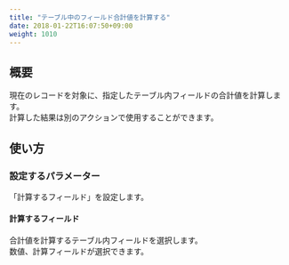 ```yaml
---
title: "テーブル中のフィールド合計値を計算する"
date: 2018-01-22T16:07:50+09:00
weight: 1010
---
```


## 概要

現在のレコードを対象に、指定したテーブル内フィールドの合計値を計算します。  
計算した結果は別のアクションで使用することができます。

## 使い方

### 設定するパラメーター

「計算するフィールド」を設定します。

#### 計算するフィールド

合計値を計算するテーブル内フィールドを選択します。  
数値、計算フィールドが選択できます。
